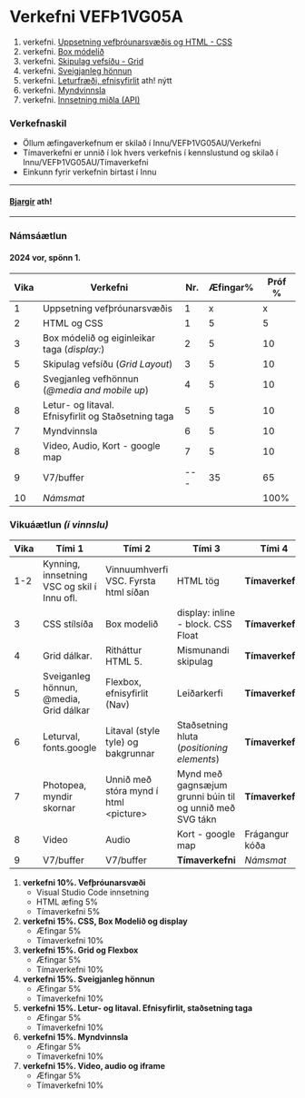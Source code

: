 # Verkefni VEFÞ1VG05A

1. verkefni. [Uppsetning vefþróunarsvæðis og HTML - CSS](Verkefni-1/)
1. verkefni. [Box módelið](Verkefni-2/)
1. verkefni. [Skipulag vefsíðu - Grid](Verkefni-3/)
1. verkefni. [Sveigjanleg hönnun](Verkefni-4/)
1. verkefni. [Leturfræði, efnisyfirlit](Verkefni-7/README.md) ath! nýtt
1. verkefni. [Myndvinnsla](Verkefni-5/)
1. verkefni. [Innsetning miðla (API)](Verkefni-6/README.md)


### Verkefnaskil 
 
-  Öllum æfingaverkefnum er skilað í Innu/VEFÞ1VG05AU/Verkefni 
-  Tímaverkefni er unnið í lok hvers verkefnis í kennslustund og skilað í Innu/VEFÞ1VG05AU/Tímaverkefni
-  Einkunn fyrir verkefnin birtast í Innu

---

#### [Bjargir](https://github.com/vefgrunnur/24V-verkefni/wiki) ath!

---

### Námsáætlun

#### 2024 vor, spönn 1. 

| Vika  | Verkefni  | Nr. | Æfingar% | Próf % |
|---|---|---|---|---|
| 1  | Uppsetning vefþróunarsvæðis  | 1  | x | x |
| 2  | HTML og CSS | 1  | 5 | 5 |
| 3  | Box módelið og eiginleikar taga (_display:_) | 2 | 5 | 10 |
| 5  | Skipulag vefsíðu (_Grid Layout_) | 3  | 5 | 10 |
| 6  | Svegjanleg vefhönnun (_@media and mobile up_) | 4  | 5 | 10 |
| 8  | Letur- og litaval.<br> Efnisyfirlit og Staðsetning taga | 5  | 5 | 10 | 
| 7  | Myndvinnsla | 6 | 5 | 10 |
| 8  | Video, Audio, Kort - google map | 7 | 5 | 10 |
| 9  | V7/buffer | --- | 35 | 65 |
| 10 | _Námsmat_  |  |  | 100%  |



### Vikuáætlun _(í vinnslu)_

| Vika | Tími 1  | Tími 2 | Tími 3 | Tími 4 | 
| --- | --- | --- | --- | --- | 
| 1-2 |  Kynning, innsetning VSC og skil í Innu ofl. | Vinnuumhverfi VSC. Fyrsta html síðan | HTML tög | **Tímaverkefni** | 
| 3 | CSS stílsíða | Box modelið | display: inline - block.  CSS Float  | **Tímaverkefni** | 
| 4 | Grid dálkar. | Ritháttur HTML 5. | Mismunandi skipulag | **Tímaverkefni** |   
| 5 | Sveiganleg hönnun, @media, Grid dálkar | Flexbox,  efnisyfirlit (Nav) | Leiðarkerfi | **Tímaverkefni** | 
| 6 | Leturval, fonts.google  | Litaval (style tyle) og bakgrunnar | Staðsetning hluta (_positioning elements_) | **Tímaverkefni** | 
| 7 | Photopea, myndir skornar | Unnið með stóra mynd í html &lt;picture> | Mynd með gagnsæjum grunni búin til og unnið með SVG tákn | **Tímaverkefni** |       
| 8 | Video | Audio | Kort - google map | Frágangur kóða | 
| 9 | V7/buffer | V7/buffer | **Tímaverkefni**  | _Námsmat_ |

1. **verkefni 10%.  Vefþróunarsvæði**
   * Visual Studio Code innsetning
   * HTML æfing 5%
   * Tímaverkefni 5%
1. **verkefni 15%. CSS, Box Modelið og display** 
    * Æfingar 5% 
    * Tímaverkefni 10%
1. **verkefni 15%. Grid og Flexbox**
   * Æfingar 5% 
   * Tímaverkefni 10%
1. **verkefni 15%. Sveigjanleg hönnun**
   * Æfingar 5%
   * Tímaverkefni 10%
1. **verkefni 15%. Letur- og litaval. Efnisyfirlit, staðsetning taga** 
   * Æfingar 5%
   * Tímaverkefni 10%
1. **verkefni 15%. Myndvinnsla** 
   * Æfingar 5%
   * Tímaverkefni 10%
1. **verkefni 15%. Video, audio og iframe**  
   * Æfingar 5%
   * Tímaverkefni 10%